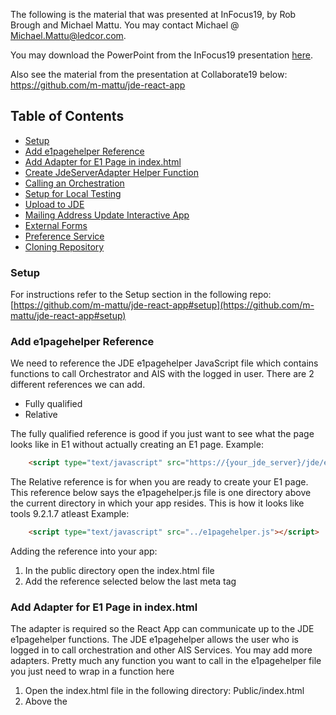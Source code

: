 The following is the material that was presented at InFocus19, by Rob Brough and Michael Mattu.
You may contact Michael @ Michael.Mattu@ledcor.com.

You may download the PowerPoint from the InFocus19 presentation [here](https://github.com/m-mattu/jde-react-input-app/raw/master/INFOCUS-19-%20Final%20Presentation.pptx).

Also see the material from the presentation at Collaborate19 below:
https://github.com/m-mattu/jde-react-app

## Table of Contents

- [Setup](#setup)
- [Add e1pagehelper Reference](#add-e1pagehelper-reference)
- [Add Adapter for E1 Page in index.html](#add-adapter-for-e1-page-in-indexhtml)
- [Create JdeServerAdapter Helper Function ](#create-jdeserveradapter-helper-function )
- [Calling an Orchestration](#calling-an-orchestration)
- [Setup for Local Testing](#setup-for-local-testing)
- [Upload to JDE](#upload-to-jde)
- [Mailing Address Update Interactive App](#mailing-address-update-interactive-app)
- [External Forms](#external-forms)
- [Preference Service](#preference-service)
- [Cloning Repository](#cloning-repository)


### Setup

For instructions refer to the Setup section in the following repo:
[https://github.com/m-mattu/jde-react-app#setup](https://github.com/m-mattu/jde-react-app#setup)

### Add e1pagehelper Reference

We need to reference the JDE e1pagehelper JavaScript file which contains functions to call Orchestrator and AIS with the logged in user.
There are 2 different references we can add.
- Fully qualified
- Relative

The fully qualified reference is good if you just want to see what the page looks like in E1 without actually creating an E1 page. 
Example:
```html
	<script type="text/javascript" src="https://{your_jde_server}/jde/e1pages/e1pagehelper.js"></script>
```

The Relative reference is for when you are ready to create your E1 page.
This reference below says the e1pagehelper.js file is one directory above the current directory in which your app resides. This is how it looks like tools 9.2.1.7 atleast
Example:
```html
	<script type="text/javascript" src="../e1pagehelper.js"></script>
```

Adding the reference into your app:
1. In the public directory open the index.html file
2. Add the reference selected below the last meta tag

### Add Adapter for E1 Page in index.html

The adapter is required so the React App can communicate up to the JDE e1pagehelper functions. The JDE e1pagehelper allows the user who is logged in to call orchestration and other AIS Services.
You may add more adapters. Pretty much any function you want to call in the e1pagehelper file you just need to wrap in a function here

1. Open the index.html file in the following directory:
		Public/index.html
2. Above the <title> node in the index.html file enter the following code:
```html
  <script type="text/javascript">
    ///Adapter to call Orchestration
    function orchestrationService(orchestration,input,callback){
      window.callAISOrchestration(orchestration,input,callback)
    };

  </script>
```

### Create JdeServerAdapter Helper Function 
The helper adapter function will let us call JDE services with promises. It will also allow us to:
- create a mechanism that can be used for local testing
- Isolate all window calls to a single point
- use promises to handle responses

You can add any JDE Service to the below helper function like AIS, Data Service, etc. and handle the response in a similar manner.
The helper function will look like:
```js
const  JdeServiceAdapter  = {
	orchestrationService: (orchestration,input) =>{
		return  new  Promise((resolve, reject)=>{
			const  callback  = (response) => {
				if(typeof  response  ===  'string'){
					const  jsonResponse  =  JSON.parse(response);
					resolve(jsonResponse);
				}
				resolve(response);
			}
			window.runOrchestration(orchestration,input,callback);
		});
	}
}
```

### Calling an Orchestration

Now with promise returned we can execute an Orchestration like the following:
```js
JdeServiceAdapter.orchestrationService('InFocus_Update_AddressBook_MailingAddress',requestBody)
	.then((response)=>{
		//Insert Code to handle response here
	})
```

### Setup for Local Testing
To enable local testing we will look at the environment that the code is running in. When we run npm build the environment will be automatically set to production. With our JdeServiceAdapter Helper function we will add a switch case and execute according to the environment
```js
const JdeServiceAdapter = {
	orchestrationService: (orchestration,input) =>{
		return new Promise((resolve, reject)=>{
			const callback = (response) => {
				if(typeof response === 'string'){
					let jsonResponse = JSON.parse(response);
					resolve(jsonResponse);
				}	
				resolve(response);
			}
			///Switch case of the current procces environment. If not Production then define calls to AIS directly
			switch(process.env.NODE_ENV){
				case 'production':
					window.runOrchestration(orchestration,input,callback);
					break;
				default:
					///Add code for Local testing… Calling AIS Server directly
			}
		});
	}
}
```


###  Mailing Address Update Simple App
Refer to code here:


### Upload to JDE

So now lets bundle the app and upload to JDE:
1. In the terminal run the build command. Wait for the command to complete
```
npm run build
```
   Note: What this command does is bundles all of our files into 1 javascript file so when the page loads only 1 file must be loaded.    This is very useful especially when your app grows to many files.

2. We now have a new directory called build. This directory will contains our bundled app.
3. In the build directory change the name of the index.html file to home.html (This is how E1 wants the files)
4. Open the home.html file and replace all instances of "/static" to "static. The reference files cannot be found when the app loads in JDE when there is a "/" before the directory.
5. Select all the files and compress them into a zip file. It is recommended to use 7-zip as the default windows compression tool is known to have a bug in which E1 sometimes cannot uncompress the file
6. Open JDE E1
7. Navigate to creating a classic page
8. In the Page Type select Upload HTML Content
9. Click the Choose File button
10. Select the folder that we zipped in step 4
11. Click the Upload Button, Wait for the success message
12. Click the View Content button
Note: Our page loaded succesfully

###  Mailing Address Update Interactive App
Refer to code here:

There are a few things that have been added into this app:

- Global Loading Indicator (Can be used by any child component) 
		- Refer to: [https://medium.com/digio-australia/using-the-react-usecontext-hook-9f55461c4eae](https://medium.com/digio-australia/using-the-react-usecontext-hook-9f55461c4eae)
- Google Places Autocomplete component
		- Refer to: [https://www.npmjs.com/package/react-places-autocomplete](https://www.npmjs.com/package/react-places-autocomplete)
- Google Place Details API
		- Refer to: [https://developers.google.com/places/web-service/details](https://developers.google.com/places/web-service/details)

Google place details is used since react-places-autocomplete does not return the structured address object (address line1, city, postal code, etc). It will return the address in string format along with the Place ID.
You can choose to parse the string but there are a lot of cases to think about when it comes to locality. The method I went with is to use Google Place Details API to convert the Place ID into a structured address component.
For more details on how I did this look at the useGooglePlaceDetails file and the GoogleAddressSearch component. You will see when an address is selected in GoogleAddressSearch the useGooglePlaceDetails search function is executed.

### External Forms
Oracle has documented instructions in the following article:
	[https://support.oracle.com/epmos/faces/DocumentDisplay?id=2257764.1](https://support.oracle.com/epmos/faces/DocumentDisplay?id=2257764.1)

### Preference Service
Preference Service is great to use when you want to store meta data in an app that is user specific.
See Oracle documentation here:
    [https://docs.oracle.com/cd/E53430_01/EOTRS/op-v2-preference-post.html](https://docs.oracle.com/cd/E53430_01/EOTRS/op-v2-preference-post.html)

#### Example Get
Note when calling the following using the e1pagehelper.js file you will not need to add token as it is a property that is auto populated.
Also where objectName below would the name of your app. The name you set here is just an identifier for your application. The application name does not have to exist in JDE. Ex. I can use a name of INFOCUS19, and as long as I use that object name in the GET and PUT it will fetch/update the correct preference record
```js
{
    "token": "{{aistoken}}",
    "action": "GET",
    "objectName": "P010102"
}
```

#### Example Update
Note below that the preferenceData object is stored as a blob in the data base so you will not be able to access it with an orchestration (Atleast with tools 9.2.1.7). That said it is stored as a JSON Object so you will need to use escape characters '\' whenever you have a double quote.
```js
{
    "token": "{{aistoken}}",
    "action": "PUT",
    "objectName": "P010102",
    "preferenceData": "{\"branch\":\"WH100\"}"
}
```

### Cloning Repository

You can go ahead and clone this repo and build an app for your instance. Just remember the following must be performed for it to function:
1. Update the link in the index.html file so your JDE instance is referenced (for e1pagehelper)
2. Create an Orchestration in your instance and define it accordingly in the app
3. Optional You can import the Orchestration file (OrchestrationExport.zip) into your instance
